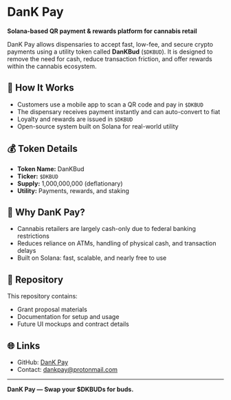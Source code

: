 # DanK Pay

**Solana-based QR payment & rewards platform for cannabis retail**

DanK Pay allows dispensaries to accept fast, low-fee, and secure crypto payments using a utility token called **DanKBud** (`$DKBUD`). It is designed to remove the need for cash, reduce transaction friction, and offer rewards within the cannabis ecosystem.

## 🔄 How It Works

- Customers use a mobile app to scan a QR code and pay in `$DKBUD`
- The dispensary receives payment instantly and can auto-convert to fiat
- Loyalty and rewards are issued in `$DKBUD`
- Open-source system built on Solana for real-world utility

## 💰 Token Details

- **Token Name:** DanKBud
- **Ticker:** `$DKBUD`
- **Supply:** 1,000,000,000 (deflationary)
- **Utility:** Payments, rewards, and staking

## 📍 Why DanK Pay?

- Cannabis retailers are largely cash-only due to federal banking restrictions
- Reduces reliance on ATMs, handling of physical cash, and transaction delays
- Built on Solana: fast, scalable, and nearly free to use

## 📂 Repository

This repository contains:
- Grant proposal materials
- Documentation for setup and usage
- Future UI mockups and contract details

## 🌐 Links

- GitHub: [DanK Pay](https://github.com/hicountrychris/DanK-Pay)
- Contact: dankpay@protonmail.com

---

**DanK Pay — Swap your $DKBUDs for buds.**
